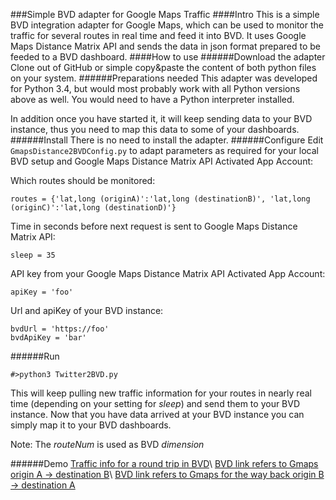 ###Simple BVD adapter for Google Maps Traffic
####Intro
This is a simple BVD integration adapter for Google Maps, which can be used to monitor the traffic for several routes in real time and feed it into BVD.
It uses Google Maps Distance Matrix API and sends the data in json format prepared to be feeded to a BVD dashboard.
####How to use
######Download the adapter
Clone out of GitHub or simple copy&paste the content of both python files on your system.
######Preparations needed
This adapter was developed for Python 3.4, but would most probably work with all Python versions above as well.
You would need to have a Python interpreter installed.

In addition once you have started it, it will keep sending data to your BVD instance, thus you need to map this data to some of your dashboards.
######Install
There is no need to install the adapter.
######Configure
Edit `GmapsDistance2BVDConfig.py` to adapt parameters as required for your local BVD setup and Google Maps Distance Matrix API Activated App Account:

Which routes should be monitored:
```
routes = {'lat,long (originA)':'lat,long (destinationB)', 'lat,long (originC)':'lat,long (destinationD)'}
```
Time in seconds before next request is sent to Google Maps Distance Matrix API:
```
sleep = 35
```
API key from your Google Maps Distance Matrix API Activated App Account:
```
apiKey = 'foo'
```
Url and apiKey of your BVD instance:
```
bvdUrl = 'https://foo'
bvdApiKey = 'bar'
```

######Run
```
#>python3 Twitter2BVD.py
```
This will keep pulling new traffic information for your routes in nearly real time (depending on your setting for *sleep*) and send them to your BVD instance.
Now that you have data arrived at your BVD instance you can simply map it to your BVD dashboards.

Note: The *routeNum* is used as BVD *dimension*

######Demo
[Traffic info for a round trip in BVD](gmapsBvd1.png "round trip traffic info1")\\
[BVD link refers to Gmaps origin A -> destination B](gmapsBvd2.png "round trip traffic info2")\\
[BVD link refers to Gmaps for the way back origin B -> destination A](gmapsBvd3.png "round trip traffic info3")
